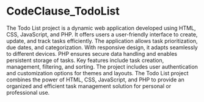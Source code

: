 # CodeClause_TodoList

The Todo List project is a dynamic web application developed using HTML, CSS, JavaScript, and PHP. It offers users a user-friendly interface to create, update, and track tasks efficiently. The application allows task prioritization, due dates, and categorization. With responsive design, it adapts seamlessly to different devices. PHP ensures secure data handling and enables persistent storage of tasks. Key features include task creation, management, filtering, and sorting. The project includes user authentication and customization options for themes and layouts. The Todo List project combines the power of HTML, CSS, JavaScript, and PHP to provide an organized and efficient task management solution for personal or professional use.

